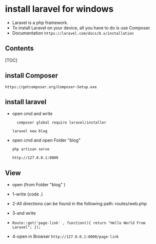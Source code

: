 #  install laravel for windows


 - Laravel is a php framework.
 - To install Laravel on your device, all you have to do is use Composer.
 - Documentation
  `https://laravel.com/docs/8.x/installation`
## Contents

[TOC]

##  install Composer
`https://getcomposer.org/Composer-Setup.exe`

## install laravel
- open cmd and write

        composer global require laravel/installer
    
    `laravel new blog`
    
- open cmd and open Folder "blog"
 
    `php artisan serve`
    
    `http://127.0.0.1:8000`

## View

- open  (from  Folder "blog" )
 - 1-write (code .)
 - 2-All directions can be found in the following path: routes/web.php
 - 3-and write
 - 
     `Route::get('page-link' , function(){
   return "Hello World From Laravel";
});`

 - 4-open in Browser
    `http://127.0.0.1:8000/page-link`
    
